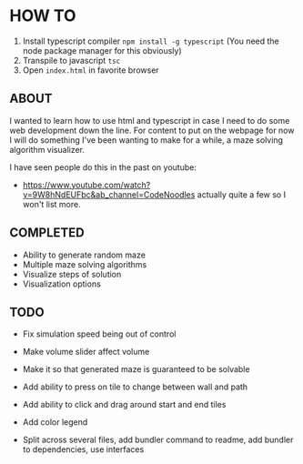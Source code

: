 # HOW TO

1. Install typescript compiler `npm install -g typescript` (You need the node package manager for this obviously)
2. Transpile to javascript `tsc`
3. Open `index.html` in favorite browser

## ABOUT

I wanted to learn how to use html and typescript in case I need to do some web development down the line.
For content to put on the webpage for now I will do something I've been wanting to make for a while, a maze solving algorithm visualizer.

I have seen people do this in the past on youtube:
- https://www.youtube.com/watch?v=9W8hNdEUFbc&ab_channel=CodeNoodles
actually quite a few so I won't list more.

## COMPLETED

- Ability to generate random maze
- Multiple maze solving algorithms
- Visualize steps of solution
- Visualization options

## TODO

- Fix simulation speed being out of control

- Make volume slider affect volume
- Make it so that generated maze is guaranteed to be solvable
- Add ability to press on tile to change between wall and path
- Add ability to click and drag around start and end tiles
- Add color legend

- Split across several files, add bundler command to readme, add bundler to dependencies, use interfaces